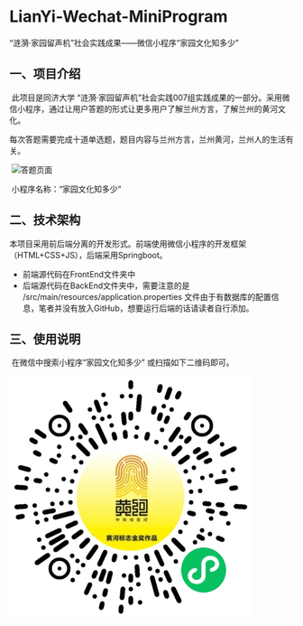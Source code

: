 # LianYi-Wechat-MiniProgram
“涟漪·家园留声机”社会实践成果——微信小程序“家园文化知多少”

##   一、项目介绍

​		此项目是同济大学 “涟漪·家园留声机”社会实践007组实践成果的一部分。采用微信小程序，通过让用户答题的形式让更多用户了解兰州方言，了解兰州的黄河文化。

​		每次答题需要完成十道单选题，题目内容与兰州方言，兰州黄河，兰州人的生活有关。

​		![答题页面]()

​		小程序名称：“家园文化知多少”

##  二、技术架构

​		本项目采用前后端分离的开发形式。前端使用微信小程序的开发框架（HTML+CSS+JS），后端采用Springboot。

- 前端源代码在FrontEnd文件夹中
- 后端源代码在BackEnd文件夹中，需要注意的是 /src/main/resources/application.properties 文件由于有数据库的配置信息，笔者并没有放入GitHub，想要运行后端的话请读者自行添加。

##  三、使用说明

​		在微信中搜索小程序“家园文化知多少” 或扫描如下二维码即可。

![家园文化知多少](https://github.com/HOLLYwyh/LianYi-Wechat-MiniProgram/blob/main/images/MiniProgram.png)



